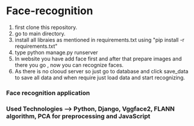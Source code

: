 # Face-recognition

1. first clone this repository.
2. go to main directory.
3. install all libraies as mentioned in requirements.txt using "pip install -r requirements.txt"
4. type python manage.py runserver
5. In website you have add face first and after that prepare images and there you go , now you can recognize faces. 
6. As there is no clooud server so just go to database and click save_data to save all data and when require just load data and start recognizing.



### Face recognition application  
### Used Technologies  --> Python, Django, Vggface2, FLANN algorithm, PCA for preprocessing and JavaScript
